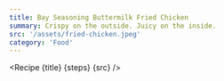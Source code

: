 ```yaml
---
title: Bay Seasoning Buttermilk Fried Chicken
summary: Crispy on the outside. Juicy on the inside.
src: '/assets/fried-chicken.jpeg'
category: 'Food'
---
```


<script>
	import Recipe from '$lib/components/recipe/recipe.svelte';

	const steps = [
		{
			title: 'Tenderize',
			instructions: 'Stab chicken with a fork all over.', 
			ingredients: ['10 Pieces Chicken']
		},
		{
			title: 'Brine',
			instructions: 'Combine buttermilk, bay seasoning and salt. Refrigerate overnight.', 
			ingredients: ['450ml Buttermilk', '5g Salt', '20g Bay Seasoning']
		},
		{
			title: 'Bread',
			instructions: 'Combine breading, and double coat chicken. Pressing coating firmly into chicken.', 
			ingredients: ['400g Plain Flour', '40g Bay Seasoning', '5g Salt', '5g Pepper']
		},
		{
			title: 'Fry',
			instructions: 'Fry at 375°F 3 pieces at a time, oil temperature should drop to 350°F while cooking - until golden brown.'
		},
		{
			title: 'Season',
			instructions: 'Remove fried chicken from oil and immediately season with salt.'
		},
	]
</script>

<Recipe {title} {steps} {src} />
